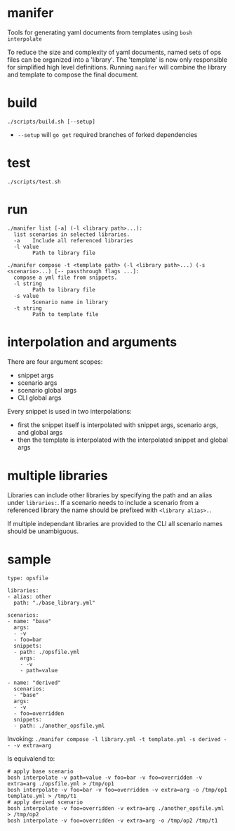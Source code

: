 # manifer
Tools for generating yaml documents from templates using `bosh interpolate`

To reduce the size and complexity of yaml documents, named sets of ops files
can be organized into a 'library'. The 'template' is now only 
responsible for simplified high level definitions. Running `manifer` will 
combine the library and template to compose the final document.

# build
`./scripts/build.sh [--setup]`
- `--setup` will `go get` required branches of forked dependencies

# test
`./scripts/test.sh`

# run
```
./manifer list [-a] (-l <library path>...):
  list scenarios in selected libraries.
  -a    Include all referenced libraries
  -l value
        Path to library file
```
```
./manifer compose -t <template path> (-l <library path>...) (-s <scenario>...) [-- passthrough flags ...]:
  compose a yml file from snippets.
  -l string
        Path to library file
  -s value
        Scenario name in library
  -t string
        Path to template file
```

# interpolation and arguments

There are four argument scopes:
- snippet args
- scenario args
- scenario global args
- CLI global args

Every snippet is used in two interpolations:
- first the snippet itself is interpolated with snippet args, scenario args, and global args
- then the template is interpolated with the interpolated snippet and global args

# multiple libraries
Libraries can include other libraries by specifying the path and an alias under 
`libraries:`. If a scenario needs to include a scenario from a referenced 
library the name should be prefixed with `<library alias>.`.

If multiple independant libraries are provided to the CLI all scenario names 
should be unambiguous.

# sample
```
type: opsfile

libraries:
- alias: other
  path: "./base_library.yml"

scenarios:
- name: "base"
  args:
  - -v 
  - foo=bar
  snippets:
  - path: ./opsfile.yml
    args:
    - -v 
    - path=value

- name: "derived"
  scenarios:
  - "base"
  args:
  - -v 
  - foo=overridden
  snippets:
  - path: ./another_opsfile.yml
```

Invoking:
`./manifer compose -l library.yml -t template.yml -s derived -- -v extra=arg`

Is equivalend to:
```
# apply base scenario
bosh interpolate -v path=value -v foo=bar -v foo=overridden -v extra=arg ./opsfile.yml > /tmp/op1
bosh interpolate -v foo=bar -v foo=overridden -v extra=arg -o /tmp/op1 template.yml > /tmp/t1
# apply derived scenario
bosh interpolate -v foo=overridden -v extra=arg ./another_opsfile.yml > /tmp/op2
bosh interpolate -v foo=overridden -v extra=arg -o /tmp/op2 /tmp/t1
```
